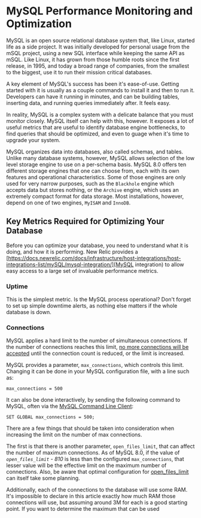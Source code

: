 # MySQL Performance Monitoring and Optimization

MySQL is an open source relational database system that, like Linux, started life as a side project. It was initially developed for personal usage from the mSQL project, using a new SQL interface while keeping the same API as mSQL. Like Linux, it has grown from those humble roots since the first release, in 1995, and today a broad range of companies, from the smallest to the biggest, use it to run their mission critical databases.

A key element of MySQL's success has been it's ease-of-use. Getting started with it is usually as a couple commands to install it and then to run it. Developers can have it running in minutes, and can be building tables, inserting data, and running queries immediately after. It feels easy.

In reality, MySQL is a complex system with a delicate balance that you must monitor closely. MySQL itself can help with this, however. It exposes a lot of useful metrics that are useful to identify database engine bottlenecks, to find queries that should be optimized, and even to guage when it's time to upgrade your system.

MySQL organizes data into databases, also called schemas, and tables. Unlike many database systems, however, MySQL allows selection of the low level storage engine to use on a per-schema basis. MySQL 8.0 offers ten different storage engines that one can choose from, each with its own features and operational characteristics. Some of those engines are only used for very narrow purposes, such as the `Blackhole` engine which accepts data but stores nothing, or the `Archive` engine, which uses an extremely compact format for data storage. Most installations, however, depend on one of two engines, `MyISAM` and `InnoDB`.

## Key Metrics Required for Optimizing Your Database

Before you can optimize your database, you need to understand what it is doing, and how it is performing. New Relic provides a [https://docs.newrelic.com/docs/infrastructure/host-integrations/host-integrations-list/mySQL/mysql-integration/](MySQL integration) to allow easy access to a large set of invaluable performance metrics.

### Uptime

This is the simplest metric. Is the MySQL process operational? Don't forget to set up simple downtime alerts, as nothing else matters if the whole database is down.

### Connections

MySQL applies a hard limit to the number of simultaneous connections. If the number of connections reaches this limit, [no more connections will be accepted](https://dev.mysql.com/doc/refman/8.0/en/too-many-connections.html) until the connection count is reduced, or the limit is increased.

MySQL provides a parameter, `max_connections`, which controls this limit. Changing it can be done in your MySQL configuration file, with a line such as:

```
max_connections = 500
```

It can also be done interactively, by sending the following command to MySQL, often via the [MySQL Command Line Client](https://dev.mysql.com/doc/refman/8.0/en/mysql.html):

```
SET GLOBAL max_connections = 500;
```

There are a few things that should be taken into consideration when increasing the limit on the number of max connections.

The first is that there is another parameter, `open_files_limit`, that can affect the number of maximum connections. As of MySQL 8.0, if the value of *`open_files_limit` - 810* is less than the configured `max_connections`, that lesser value will be the effective limit on the maximum number of connections. Also, be aware that optimal configuration for [open_files_limit](https://dev.mysql.com/doc/refman/8.0/en/server-system-variables.html#sysvar_open_files_limit) can itself take some planning.

Additionally, each of the connections to the database will use some RAM. It's impossible to declare in this article exactly how much RAM those connections will use, but assuming around 3M for each is a good starting point. If you want to determine the maximum that can be used 